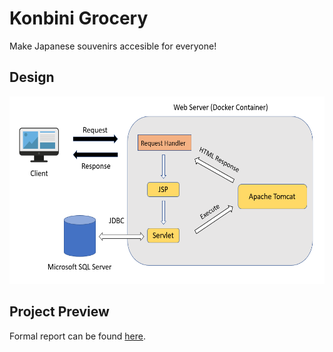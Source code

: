 # Konbini Grocery

Make Japanese souvenirs accesible for everyone!

## Design

<img src="system_design.png" alt="drawing" height="300"/>

## Project Preview

Formal report can be found [here](./FinalReport.pdf).


